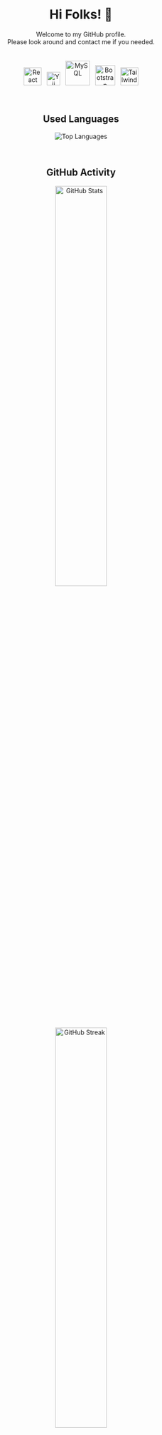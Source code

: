 <!-- Header
<p align="center">
  <img src="https://media3.giphy.com/media/v1.Y2lkPTc5MGI3NjExcjV1aGxvOXgya3prd2syM3E5azA3c213NDM0azA0cGpna3lobXM4biZlcD12MV9pbnRlcm5hbF9naWZfYnlfaWQmY3Q9Zw/CSOu7Wf6SFL1gxmV6k/giphy.gif" width="300" alt="Your Name">
</p>
-->

<h1 align="center">Hi Folks! 👋</h1>

<!-- Introduction -->
<p align="center">Welcome to my GitHub profile.
  <br>
  Please look around and contact me if you needed.

  <br>
  <br>
  <br>
  
  <img src="https://upload.wikimedia.org/wikipedia/commons/thumb/a/a7/React-icon.svg/1200px-React-icon.svg.png" alt="React" width="40">
  &nbsp;
  <img src="https://www.yiiframework.com/image/design/logo/yii3_sign.png" alt="Yii" width="30">
  &nbsp;
  <img src="https://www.mysql.com/common/logos/logo-mysql-170x115.png" alt="MySQL" width="55">
  &nbsp;
  <img src="https://getbootstrap.com/docs/5.3/assets/brand/bootstrap-logo-shadow.png" alt="Bootstrap" width="45">
  &nbsp;
  <img src="https://www.sotatek.com/wp-content/uploads/2021/04/Tailwinds-CSS-1024x1024.png" alt="Tailwind CSS" width="40">
</p>

<br>

<!-- Skills -->
<h2 align="center">Used Languages</h2>
<p align="center">
  <img src="https://github-readme-stats-sigma-five.vercel.app/api/top-langs/?username=ryhmn&layout=compact&theme=radical" alt="Top Languages">
</p>

<br>

<!-- GitHub Stats -->
<h2 align="center">GitHub Activity</h2>
<p align="center">
  <img src="https://github-readme-stats-sigma-five.vercel.app/api?username=ryhmn&show_icons=true&theme=radical" alt="GitHub Stats" width="48%">

  <br>
  <br>
  
  <img src="https://github-readme-streak-stats.herokuapp.com/?user=ryhmn&theme=radical" alt="GitHub Streak" width="48%">
</p>

<!-- GitHub Contributions Graph
<h2 align="center">GitHub Contributions</h2>
<p align="center">
  <img src="https://activity-graph.herokuapp.com/graph?username=YourGitHubUsername&theme=react-dark" alt="GitHub Contributions" width="100%">
</p>
-->

<!-- Featured Projects
<h2 align="center">Featured Projects</h2>
<p align="center">
  <a href="https://github.com/YourGitHubUsername/Project1">Project 1</a>: Brief description of Project 1.<br>
  <a href="https://github.com/YourGitHubUsername/Project2">Project 2</a>: Brief description of Project 2.<br>
  <a href="https://github.com/YourGitHubUsername/Project3">Project 3</a>: Brief description of Project 3.
</p>
-->

<br>

<!-- Contact -->
<h2 align="center">Connect with Me</h2>
<p align="center">
  <a href="https://www.linkedin.com/in/dary-rahman/">
    <img src="https://img.shields.io/badge/dary_rahman-blue?logo=linkedin" alt="LinkedIn">
  </a>
  <!--
  <a href="https://www.linkedin.com/in/dary-rahman-0727b4209/">
    <img src="https://img.shields.io/badge/Instagram-YourLinkedInProfile-blue" alt="LinkedIn">
  </a>
  <a href="https://www.yourwebsite.com/">
    <img src="https://img.shields.io/badge/Website-YourWebsiteURL-blue" alt="Website">
  </a>
  -->
  <a href="https://www.instagram.com/dary_rahman/">
    <img src="https://img.shields.io/badge/@dary_rahman-red?logo=instagram&logoColor=white" alt="Instagram">
  </a>
</p>

<!-- Footer -->
<p align="center">
  <img src="https://komarev.com/ghpvc/?username=ryhmn" alt="Profile Views">
</p>

